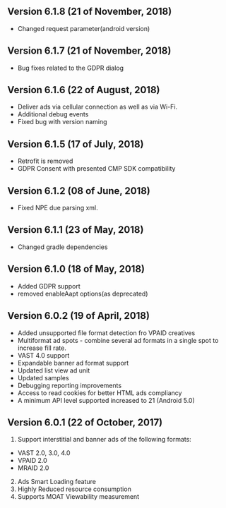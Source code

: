 ## Version 6.1.8 (21 of November, 2018)
- Changed request parameter(android version)

## Version 6.1.7 (21 of November, 2018)
- Bug fixes related to the GDPR dialog 

## Version 6.1.6 (22 of August, 2018)
- Deliver ads via cellular connection as well as via Wi-Fi.
- Additional debug events
- Fixed bug with version naming

## Version 6.1.5 (17 of July, 2018)
- Retrofit is removed
- GDPR Consent with presented CMP SDK compatibility
  
## Version 6.1.2 (08 of June, 2018)
- Fixed NPE due parsing xml.

## Version 6.1.1 (23 of May, 2018)
- Changed gradle dependencies

## Version 6.1.0 (18 of May, 2018)
- Added GDPR support
- removed enableAapt options(as deprecated)

## Version 6.0.2 (19 of April, 2018)
- Added unsupported file format detection fro VPAID creatives
- Multiformat ad spots - combine several ad formats in a single spot to increase fill rate. 
- VAST 4.0 support
- Expandable banner ad format support
- Updated list view ad unit
- Updated samples 
- Debugging reporting improvements
- Access to read cookies for better HTML ads compliancy
- A minimum API level supported increased to 21 (Android 5.0)


## Version 6.0.1 (22 of October, 2017)
1. Support interstitial and banner ads of the following formats:
- VAST 2.0, 3.0, 4.0
- VPAID 2.0
- MRAID 2.0
2. Ads Smart Loading feature
3. Highly Reduced resource consumption
4. Supports MOAT Viewability measurement